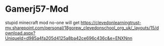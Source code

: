# Gamerj57-Mod
stupid minecraft mod no-one will get
https://clevedonlearningtrust-my.sharepoint.com/personal/18gorew_clevedonschool_org_uk/_layouts/15/download.aspx?UniqueId=d985a4fa205d4125a8ba42ce696c436c&e=ENXNnn
